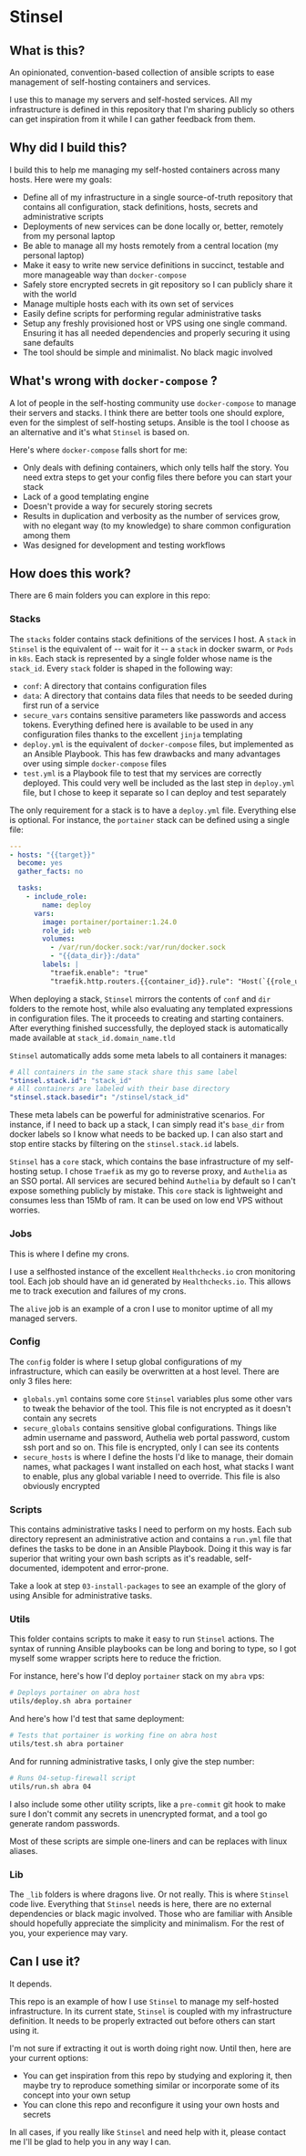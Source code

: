 # Stinsel

## What is this?

An opinionated, convention-based collection of ansible scripts to ease management of self-hosting containers and services.

I use this to manage my servers and self-hosted services. All my infrastructure is defined in this repository that I'm sharing publicly so others can get inspiration from it while I can gather feedback from them.

## Why did I build this?

I build this to help me managing my self-hosted containers across many hosts. Here were my goals:

* Define all of my infrastructure in a single source-of-truth repository that contains all configuration, stack definitions, hosts, secrets and administrative scripts
* Deployments of new services can be done locally or, better, remotely from my personal laptop
* Be able to manage all my hosts remotely from a central location (my personal laptop)
* Make it easy to write new service definitions in succinct, testable and more manageable way than `docker-compose`
* Safely store encrypted secrets in git repository so I can publicly share it with the world
* Manage multiple hosts each with its own set of services
* Easily define scripts for performing regular administrative tasks
* Setup any freshly provisioned host or VPS using one single command. Ensuring it has all needed dependencies and properly securing it using sane defaults
* The tool should be simple and minimalist. No black magic involved

## What's wrong with `docker-compose` ?

A lot of people in the self-hosting community use `docker-compose` to manage their servers and stacks. I think there are better tools one should explore, even for the simplest of self-hosting setups. Ansible is the tool I choose as an alternative and it's what `Stinsel` is based on.

Here's where `docker-compose` falls short for me:

* Only deals with defining containers, which only tells half the story. You need extra steps to get your config files there before you can start your stack
* Lack of a good templating engine
* Doesn't provide a way for securely storing secrets
* Results in duplication and verbosity as the number of services grow, with no elegant way (to my knowledge) to share common configuration among them
* Was designed for development and testing workflows

## How does this work?

There are 6 main folders you can explore in this repo:

### Stacks

The `stacks` folder contains stack definitions of the services I host. A `stack` in `Stinsel` is the equivalent of -- wait for it -- a `stack` in docker swarm, or `Pods` in `k8s`. Each stack is represented by a single folder whose name is the `stack_id`.  Every `stack` folder is shaped in the following way:
  * `conf`: A directory that contains configuration files
  * `data`: A directory that contains data files that needs to be seeded during first run of a service
  * `secure_vars` contains sensitive parameters like passwords and access tokens. Everything defined here is available to be used in any configuration files thanks to the excellent `jinja` templating
  * `deploy.yml` is the equivalent of `docker-compose` files, but implemented as an Ansible Playbook. This has few drawbacks and many advantages over using simple `docker-compose` files
  * `test.yml` is a Playbook file to test that my services are correctly deployed. This could very well be included as the last step in `deploy.yml` file, but I chose to keep it separate so I can deploy and test separately

The only requirement for a stack is to have a `deploy.yml` file. Everything else is optional. For instance, the `portainer` stack can be defined using a single file:

```yml
---
- hosts: "{{target}}"
  become: yes
  gather_facts: no

  tasks:
    - include_role:
        name: deploy
      vars:
        image: portainer/portainer:1.24.0
        role_id: web
        volumes:
          - /var/run/docker.sock:/var/run/docker.sock
          - "{{data_dir}}:/data"
        labels: |
          "traefik.enable": "true"
          "traefik.http.routers.{{container_id}}.rule": "Host(`{{role_url}}`)"
```

When deploying a stack, `Stinsel` mirrors the contents of `conf` and `dir` folders to the remote host, while also evaluating any templated expressions in configuration files. The it proceeds to creating and starting containers. After everything finished successfully, the deployed stack is automatically made available at `stack_id.domain_name.tld`

`Stinsel` automatically adds some meta labels to all containers it manages:

```yml
# All containers in the same stack share this same label
"stinsel.stack.id": "stack_id"
# All containers are labeled with their base directory
"stinsel.stack.basedir": "/stinsel/stack_id"
```

These meta labels can be powerful for administrative scenarios. For instance, if I need to back up a stack, I can simply read it's `base_dir` from docker labels so I know what needs to be backed up. I can also start and stop entire stacks by filtering on the `stinsel.stack.id` labels.

`Stinsel` has a `core` stack, which contains the base infrastructure of my self-hosting setup. I chose `Traefik` as my go to reverse proxy, and `Authelia` as an SSO portal. All services are secured behind `Authelia` by default so I can't expose something publicly by mistake. This `core` stack is lightweight and consumes less than 15Mb of ram. It can be used on low end VPS without worries.

### Jobs

This is where I define my crons.

I use a selfhosted instance of the excellent `Healthchecks.io` cron monitoring tool. Each job should have an id generated by `Healthchecks.io`. This allows me to track execution and failures of my crons.

The `alive` job is an example of a cron I use to monitor uptime of all my managed servers. 

### Config

The `config` folder is where I setup global configurations of my infrastructure, which can easily be overwritten at a host level. There are only 3 files here:
* `globals.yml` contains some core `Stinsel` variables plus some other vars to tweak the behavior of the tool. This file is not encrypted as it doesn't contain any secrets
* `secure_globals` contains sensitive global configurations. Things like admin username and password, Authelia web portal password, custom ssh port and so on. This file is encrypted, only I can see its contents
* `secure_hosts` is where I define the hosts I'd like to manage, their domain names, what packages I want installed on each host, what stacks I want to enable, plus any global variable I need to override. This file is also obviously encrypted

### Scripts

This contains administrative tasks I need to perform on my hosts. Each sub directory represent an administrative action and contains a `run.yml` file that defines the tasks to be done in an Ansible Playbook. Doing it this way is far superior that writing your own bash scripts as it's readable, self-documented, idempotent and error-prone.

Take a look at step `03-install-packages` to see an example of the glory of using Ansible for administrative tasks.

### Utils

This folder contains scripts to make it easy to run `Stinsel` actions. The syntax of running Ansible playbooks can be long and boring to type, so I got myself some wrapper scripts here to reduce the friction.

For instance, here's how I'd deploy `portainer` stack on my `abra` vps:

```bash
# Deploys portainer on abra host
utils/deploy.sh abra portainer
```

And here's how I'd test that same deployment:

```bash
# Tests that portainer is working fine on abra host
utils/test.sh abra portainer
```
And for running administrative tasks, I only give the step number:

```bash
# Runs 04-setup-firewall script
utils/run.sh abra 04
```

I also include some other utility scripts, like a `pre-commit` git hook to make sure I don't commit any secrets in unencrypted format, and a tool go generate random passwords.

Most of these scripts are simple one-liners and can be replaces with linux aliases.

### Lib

The `_lib` folders is where dragons live. Or not really. 
This is where `Stinsel` code live. Everything that `Stinsel` needs is here, there are no external dependencies or black magic involved. Those who are familiar with Ansible should hopefully appreciate the simplicity and minimalism. For the rest of you, your experience may vary.

## Can I use it?

It depends.

This repo is an example of how I use `Stinsel` to manage my self-hosted infrastructure. In its current state, `Stinsel` is coupled with my infrastructure definition. It needs to be properly extracted out before others can start using it.

I'm not sure if extracting it out is worth doing right now. Until then, here are your current options:

* You can get inspiration from this repo by studying and exploring it, then maybe try to reproduce something similar or incorporate some of its concept into your own setup
* You can clone this repo and reconfigure it using your own hosts and secrets

In all cases, if you really like `Stinsel` and need help with it, please contact me I'll be glad to help you in any way I can.